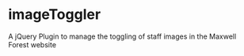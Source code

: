imageToggler
============

A jQuery Plugin to manage the toggling of staff images in the Maxwell Forest website
